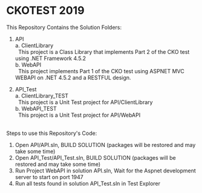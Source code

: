 # CKOTEST 2019

This Repository Contains the Solution Folders:

1. API<br/>
	a. ClientLibrary<br/>
		&nbsp;&nbsp;This project is a Class Library that implements Part 2 of the CKO test using .NET Framework 4.5.2<br/>
	b. WebAPI<br/>
		&nbsp;&nbsp;This project implements Part 1 of the CKO test using ASPNET MVC WEBAPI on .NET 4.5.2 and a RESTFUL design.<br/>

2. API_Test<br/>
	a. ClientLibrary_TEST<br/>
		&nbsp;&nbsp;This project is a Unit Test project for API/ClientLibrary<br/>
	b. WebAPI_TEST<br/>
		&nbsp;&nbsp;This project is a Unit Test project for API/WebAPI<br/><br/>

Steps to use this Repository's Code:<br/>

1. Open API/API.sln, BUILD SOLUTION (packages will be restored and may take some time)
2. Open API_Test/API_Test.sln, BUILD SOLUTION (packages will be restored and may take some time)
3. Run Project WebAPI in solution API.sln, Wait for the Aspnet development server to start on port 1947
4. Run all tests found in solution API_Test.sln in Test Explorer
